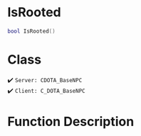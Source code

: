 # IsRooted
```lua
bool IsRooted()
```
# Class
✔️ `Server: CDOTA_BaseNPC`  
✔️ `Client: C_DOTA_BaseNPC`  

# Function Description

